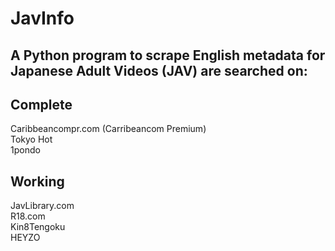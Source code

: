 # JavInfo  
## A Python program to scrape English  metadata for Japanese Adult Videos (JAV) are searched on:  


## Complete    
Caribbeancompr.com (Carribeancom Premium)    
Tokyo Hot   
1pondo  

##  Working  
JavLibrary.com  
R18.com  
Kin8Tengoku  
HEYZO 